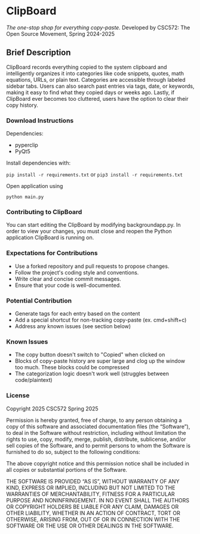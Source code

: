 # ClipBoard

*The one-stop shop for everything copy-paste.*
Developed by CSC572: The Open Source Movement, Spring 2024-2025

## Brief Description

ClipBoard records everything copied to the system clipboard and intelligently organizes it into categories like code snippets, quotes, math equations, URLs, or plain text. Categories are accessible through labeled sidebar tabs. Users can also search past entries via tags, date, or keywords, making it easy to find what they copied days or weeks ago. Lastly, if ClipBoard ever becomes too cluttered, users have the option to clear their copy history.

### Download Instructions

Dependencies:

- pyperclip
- PyQt5

Install dependencies with:

 ```pip install -r requirements.txt``` or ```pip3 install -r requirements.txt```

Open application using

 ```python main.py```

### Contributing to ClipBoard

You can start editing the ClipBoard by modifying backgroundapp.py. In order to view your changes, you must close and reopen the Python application ClipBoard is running on.

### Expectations for Contributions

- Use a forked repository and pull requests to propose changes.
- Follow the project's coding style and conventions.
- Write clear and concise commit messages.
- Ensure that your code is well-documented.

### Potential Contribution

- Generate tags for each entry based on the content
- Add a special shortcut for non-tracking copy-paste (ex. cmd+shift+c)
- Address any known issues (see section below)

### Known Issues

- The copy button doesn't switch to "Copied" when clicked on
- Blocks of copy-paste history are super large and clog up the window too much. These blocks could be compressed
- The categorization logic doesn't work well (struggles between code/plaintext)

### License

Copyright 2025 CSC572 Spring 2025

Permission is hereby granted, free of charge, to any person obtaining a copy
of this software and associated documentation files (the “Software”), to deal
in the Software without restriction, including without limitation the rights
to use, copy, modify, merge, publish, distribute, sublicense, and/or sell
copies of the Software, and to permit persons to whom the Software is furnished
to do so, subject to the following conditions:

The above copyright notice and this permission notice shall be included in all
copies or substantial portions of the Software.

THE SOFTWARE IS PROVIDED “AS IS”, WITHOUT WARRANTY OF ANY KIND, EXPRESS OR
IMPLIED, INCLUDING BUT NOT LIMITED TO THE WARRANTIES OF MERCHANTABILITY, FITNESS
FOR A PARTICULAR PURPOSE AND NONINFRINGEMENT. IN NO EVENT SHALL THE AUTHORS OR
COPYRIGHT HOLDERS BE LIABLE FOR ANY CLAIM, DAMAGES OR OTHER LIABILITY, WHETHER
IN AN ACTION OF CONTRACT, TORT OR OTHERWISE, ARISING FROM, OUT OF OR IN CONNECTION
WITH THE SOFTWARE OR THE USE OR OTHER DEALINGS IN THE SOFTWARE.
